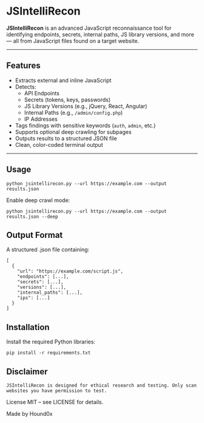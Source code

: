 # JSIntelliRecon

**JSIntelliRecon** is an advanced JavaScript reconnaissance tool for identifying endpoints, secrets, internal paths, JS library versions, and more — all from JavaScript files found on a target website.

---

## Features

- Extracts external and inline JavaScript
- Detects:
  - API Endpoints
  - Secrets (tokens, keys, passwords)
  - JS Library Versions (e.g., jQuery, React, Angular)
  - Internal Paths (e.g., `/admin/config.php`)
  - IP Addresses
- Tags findings with sensitive keywords (`auth`, `admin`, etc.)
- Supports optional deep crawling for subpages
- Outputs results to a structured JSON file
- Clean, color-coded terminal output

---

## Usage

```
python jsintellirecon.py --url https://example.com --output results.json
```

Enable deep crawl mode:

```
python jsintellirecon.py --url https://example.com --output results.json --deep
```

## Output Format
A structured .json file containing:

```
[
  {
    "url": "https://example.com/script.js",
    "endpoints": [...],
    "secrets": [...],
    "versions": [...],
    "internal_paths": [...],
    "ips": [...]
  }
]
```

## Installation
Install the required Python libraries:

```
pip install -r requirements.txt
```

## Disclaimer

```
JSIntelliRecon is designed for ethical research and testing. Only scan websites you have permission to test.
```

License
MIT – see LICENSE for details.

Made by Hound0x
